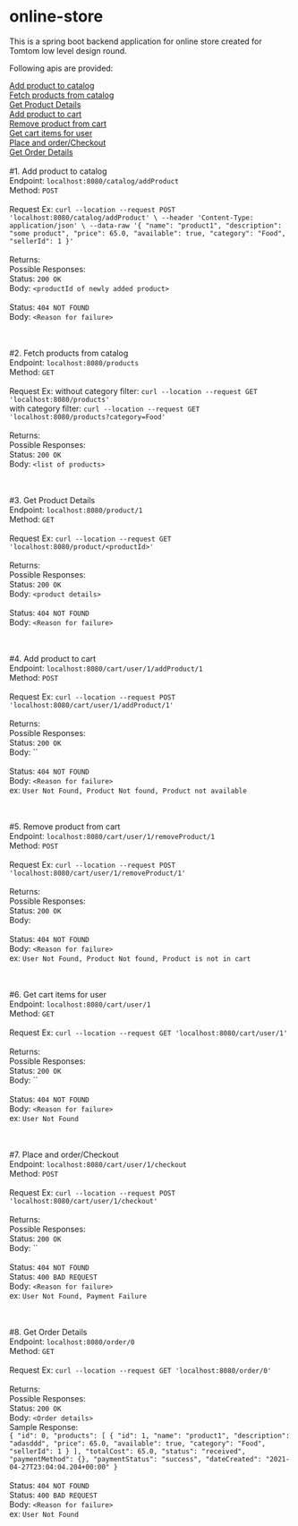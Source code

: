 # online-store
This is a spring boot backend application for online store created for Tomtom low level design round.

Following apis are provided:

[Add product to catalog](#1.-add-product-to-catalog)
<br>
[Fetch products from catalog](#2.-fetch-products-from-catalog)
<br>
[Get Product Details](#3.-get-product-details)
<br>
[Add product to cart](#4.-add-product-to-cart)
<br>
[Remove product from cart](#5.--remove-product-from-cart)
<br>
[Get cart items for user](#6.-get-cart-items-for-user)
<br>
[Place and order/Checkout](#7.-place-and-order/Checkout)
<br>
[Get Order Details](#8.-get-order-details)
<br>
<br>
#1. Add product to catalog
   <br>
   Endpoint: `localhost:8080/catalog/addProduct`
   <br>
   Method: `POST`
   <br>
   <br>
    Request Ex:
    `curl --location --request POST 'localhost:8080/catalog/addProduct' \
   --header 'Content-Type: application/json' \
   --data-raw '{
   "name": "product1",
   "description": "some product",
   "price": 65.0,
   "available": true,
   "category": "Food",
   "sellerId": 1
   }'`
   <br>
   <br>
    Returns:
   <br>
    Possible Responses:
   <br>
    Status: `200 OK`
   <br>
    Body: `<productId of newly added product>`
   <br>
   <br>
    Status: `404 NOT FOUND`
   <br>
    Body: `<Reason for failure>`
   <br>
   <br>
   <br>

#2. Fetch products from catalog
   <br>
   Endpoint: `localhost:8080/products`
   <br>
   Method: `GET`
   <br>
   <br>
   Request Ex:
   without category filter:
   `curl --location --request GET 'localhost:8080/products'`
   <br>
   with category filter: 
   `curl --location --request GET 'localhost:8080/products?category=Food'`
   <br>
   <br>
   Returns:
   <br>
   Possible Responses:
   <br>
   Status: `200 OK`
   <br>
   Body: `<list of products>`
   <br>
   <br>
   <br>
    
#3. Get Product Details
   <br>
   Endpoint: `localhost:8080/product/1`
   <br>
   Method: `GET`
   <br>
   <br>
   Request Ex:
   `curl --location --request GET 'localhost:8080/product/<productId>'`
   <br>
   <br>
   Returns:
   <br>
   Possible Responses:
   <br>
   Status: `200 OK`
   <br>
   Body: `<product details>`
   <br>
   <br>
   Status: `404 NOT FOUND`
   <br>
   Body: `<Reason for failure>`
   <br>
   <br>
   <br>
   
#4. Add product to cart
   <br>
   Endpoint: `localhost:8080/cart/user/1/addProduct/1`
   <br>
   Method: `POST`
   <br>
   <br>
   Request Ex:
   `curl --location --request POST 'localhost:8080/cart/user/1/addProduct/1'`
   <br>
   <br>
   Returns:
   <br>
   Possible Responses:
   <br>
   Status: `200 OK`
   <br>
   Body: ``
   <br>
   <br>
   Status: `404 NOT FOUND`
   <br>
   Body: `<Reason for failure>`
   <br>
    ex: `User Not Found, Product Not found, Product not available`
   <br>
   <br>
   <br>
   
#5.  Remove product from cart
    <br>
    Endpoint: `localhost:8080/cart/user/1/removeProduct/1`
    <br>
    Method: `POST`
    <br>
    <br>
    Request Ex:
    `curl --location --request POST 'localhost:8080/cart/user/1/removeProduct/1'`
    <br>
    <br>
    Returns:
    <br>
    Possible Responses:
    <br>
    Status: `200 OK`
    <br>
    Body: 
    <br>
    <br>
    Status: `404 NOT FOUND`
    <br>
    Body: `<Reason for failure>`
    <br>
    ex: `User Not Found, Product Not found, Product is not in cart`
    <br>
    <br>
    <br>
    
#6. Get cart items for user
   <br>
   Endpoint: `localhost:8080/cart/user/1`
   <br>
   Method: `GET`
   <br>
   <br>
   Request Ex:
   `curl --location --request GET 'localhost:8080/cart/user/1'`
   <br>
   <br>
   Returns:
   <br>
   Possible Responses:
   <br>
   Status: `200 OK`
   <br>
   Body: ``
   <br>
   <br>
   Status: `404 NOT FOUND`
   <br>
   Body: `<Reason for failure>`
   <br>
   ex: `User Not Found`
   <br>
   <br>
   <br>
   
#7. Place and order/Checkout
   <br>
   Endpoint: `localhost:8080/cart/user/1/checkout`
   <br>
   Method: `POST`
   <br>
   <br>
   Request Ex:
   `curl --location --request POST 'localhost:8080/cart/user/1/checkout'`
   <br>
   <br>
   Returns:
   <br>
   Possible Responses:
   <br>
   Status: `200 OK`
   <br>
   Body: ``
   <br>
   <br>
   Status: `404 NOT FOUND`
   <br>
   Status: `400 BAD REQUEST`
   <br>
   Body: `<Reason for failure>`
   <br>
   ex: `User Not Found, Payment Failure`
   <br>
   <br>
   <br>
   
#8. Get Order Details
   <br>
   Endpoint: `localhost:8080/order/0`
   <br>
   Method: `GET`
   <br>
   <br>
   Request Ex:
   `curl --location --request GET 'localhost:8080/order/0'`
   <br>
   <br>
   Returns:
   <br>
   Possible Responses:
   <br>
   Status: `200 OK`
   <br>
   Body: `<Order details>`
   <br>
   Sample Response:
   <br>
   `{
       "id": 0,
       "products": [
           {
           "id": 1,
           "name": "product1",
           "description": "adasddd",
           "price": 65.0,
           "available": true,
           "category": "Food",
           "sellerId": 1
           }
       ],
       "totalCost": 65.0,
       "status": "received",
       "paymentMethod": {},
       "paymentStatus": "success",
       "dateCreated": "2021-04-27T23:04:04.204+00:00"
   }`
   <br>
   <br>
   Status: `404 NOT FOUND`
   <br>
   Status: `400 BAD REQUEST`
   <br>
   Body: `<Reason for failure>`
   <br>
   ex: `User Not Found`
   <br>
   <br>
   <br>